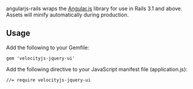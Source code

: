 angularjs-rails wraps the [Angular.js](http://angularjs.org) library for use in Rails 3.1 and above. Assets will minify automatically during production.

## Usage

Add the following to your Gemfile:

    gem 'velocityjs-jquery-ui'

Add the following directive to your JavaScript manifest file (application.js):

    //= require velocityjs-jquery-ui
